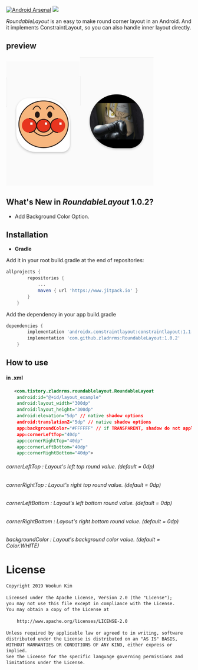 [![Android Arsenal](https://img.shields.io/badge/Android%20Arsenal-RoundableLayout-green.svg?style=true)](https://android-arsenal.com/details/1/7934)
[![](https://jitpack.io/v/zladnrms/RoundableLayout.svg)](https://jitpack.io/#zladnrms/RoundableLayout)

_RoundableLayout_ is an easy to make round corner layout in an Android. And it implements ConstraintLayout, so you can also handle inner layout directly.

## preview

<img src="./preview_image.jpg" width="200px" /><img src="./preview_hagaren.png" width="200px" />

## What's New in _RoundableLayout_ 1.0.2?

- Add Background Color Option.

		
## Installation

* **Gradle**

Add it in your root build.gradle at the end of repositories:
```gradle
allprojects {
		repositories {
			...
			maven { url 'https://www.jitpack.io' }
		}
	}
```

Add the dependency in your app build.gradle
```gradle
dependencies {
		implementation 'androidx.constraintlayout:constraintlayout:1.1.3 or high' // maybe already exists or add
		implementation 'com.github.zladnrms:RoundableLayout:1.0.2'
	}
```

    
## How to use

#### in .xml

```xml
   <com.tistory.zladnrms.roundablelayout.RoundableLayout
    android:id="@+id/layout_example"
    android:layout_width="300dp"
    android:layout_height="300dp"
    android:elevation="5dp" // native shadow options
    android:translationZ="5dp" // native shadow options
    app:backgroundColor="#FFFFFF" // if TRANSPARENT, shadow do not apply.
    app:cornerLeftTop="40dp"
    app:cornerRightTop="40dp"
    app:cornerLeftBottom="40dp"
    app:cornerRightBottom="40dp">
```
    
            
###### cornerLeftTop : Layout's left top round value. (default = 0dp)
###### cornerRightTop : Layout's right top round value. (default = 0dp)
###### cornerLeftBottom : Layout's left bottom round value. (default = 0dp)
###### cornerRightBottom : Layout's right bottom round value. (default = 0dp)
###### backgroundColor : Layout's background color value. (default = Color.WHITE)

# License

    Copyright 2019 Wookun Kim

    Licensed under the Apache License, Version 2.0 (the "License");
    you may not use this file except in compliance with the License.
    You may obtain a copy of the License at

        http://www.apache.org/licenses/LICENSE-2.0

    Unless required by applicable law or agreed to in writing, software
    distributed under the License is distributed on an "AS IS" BASIS,
    WITHOUT WARRANTIES OR CONDITIONS OF ANY KIND, either express or implied.
    See the License for the specific language governing permissions and
    limitations under the License.
